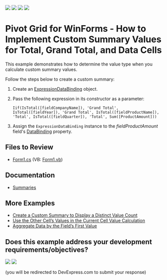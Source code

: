 <!-- default badges list -->
![](https://img.shields.io/endpoint?url=https://codecentral.devexpress.com/api/v1/VersionRange/128582395/24.2.1%2B)
[![](https://img.shields.io/badge/Open_in_DevExpress_Support_Center-FF7200?style=flat-square&logo=DevExpress&logoColor=white)](https://supportcenter.devexpress.com/ticket/details/T555679)
[![](https://img.shields.io/badge/📖_How_to_use_DevExpress_Examples-e9f6fc?style=flat-square)](https://docs.devexpress.com/GeneralInformation/403183)
[![](https://img.shields.io/badge/💬_Leave_Feedback-feecdd?style=flat-square)](#does-this-example-address-your-development-requirementsobjectives)
<!-- default badges end -->

# Pivot Grid for WinForms - How to Implement Custom Summary Values for Total, Grand Total, and Data Cells

This example demonstrates how to determine the value type when you calculate custom summary values.

Follow the steps below to create a custom summary:

1. Create an [ExpressionDataBinding](https://docs.devexpress.com/WindowsForms/DevExpress.XtraPivotGrid.ExpressionDataBinding) object.
2. Pass the following expression in its constructor as a parameter:

    ```
    Iif(IsTotal([fieldCompanyName]), 'Grand Total', IsTotal([fieldYear]), 'Grand Total', IsTotal([fieldProductName]), 'Total', IsTotal([fieldQuarter]), 'Total', Sum([ProductAmount]))
    ``` 
3. Assign the `ExpressionDataBinding` instance to the _fieldProductAmount_ field's [DataBinding](https://docs.devexpress.com/CoreLibraries/DevExpress.XtraPivotGrid.PivotGridFieldBase.DataBinding) property.

## Files to Review 

* [Form1.cs](./CS/WinPivotCustomSummaryCellType/Form1.cs) (VB: [Form1.vb](./VB/VBWinPivotCustomSummaryCellType/Form1.vb))

## Documentation

* [Summaries](https://docs.devexpress.com/WindowsForms/9384/controls-and-libraries/pivot-grid/data-shaping/summarization/summaries)

## More Examples 

* [Create a Custom Summary to Display a Distinct Value Count﻿](https://github.com/DevExpress-Examples/winforms-pivot-grid-implement-the-distinct-count-summary-type)
* [Use the Other Cell’s Values in the Current Cell Value Calculation﻿](https://github.com/DevExpress-Examples/winforms-pivot-access-other-cell-value-while-calculating-the-current-cell)
* [Aggregate Data by the Field’s First Value﻿](https://github.com/DevExpress-Examples/winforms-pivot-grid-custom-aggregates)


<!-- feedback -->
## Does this example address your development requirements/objectives?

[<img src="https://www.devexpress.com/support/examples/i/yes-button.svg"/>](https://www.devexpress.com/support/examples/survey.xml?utm_source=github&utm_campaign=winforms-pivot-grid-provide-custom-summary-values-for-cells&~~~was_helpful=yes) [<img src="https://www.devexpress.com/support/examples/i/no-button.svg"/>](https://www.devexpress.com/support/examples/survey.xml?utm_source=github&utm_campaign=winforms-pivot-grid-provide-custom-summary-values-for-cells&~~~was_helpful=no)

(you will be redirected to DevExpress.com to submit your response)
<!-- feedback end -->
